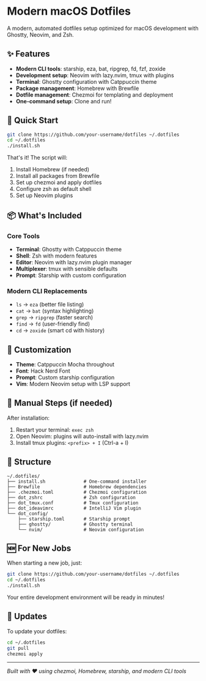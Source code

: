 # Modern macOS Dotfiles

A modern, automated dotfiles setup optimized for macOS development with Ghostty, Neovim, and Zsh.

## ✨ Features

- **Modern CLI tools**: starship, eza, bat, ripgrep, fd, fzf, zoxide
- **Development setup**: Neovim with lazy.nvim, tmux with plugins
- **Terminal**: Ghostty configuration with Catppuccin theme
- **Package management**: Homebrew with Brewfile
- **Dotfile management**: Chezmoi for templating and deployment
- **One-command setup**: Clone and run!

## 🚀 Quick Start

```bash
git clone https://github.com/your-username/dotfiles ~/.dotfiles
cd ~/.dotfiles
./install.sh
```

That's it! The script will:
1. Install Homebrew (if needed)
2. Install all packages from Brewfile
3. Set up chezmoi and apply dotfiles
4. Configure zsh as default shell
5. Set up Neovim plugins

## 📦 What's Included

### Core Tools
- **Terminal**: Ghostty with Catppuccin theme
- **Shell**: Zsh with modern features
- **Editor**: Neovim with lazy.nvim plugin manager
- **Multiplexer**: tmux with sensible defaults
- **Prompt**: Starship with custom configuration

### Modern CLI Replacements
- `ls` → `eza` (better file listing)
- `cat` → `bat` (syntax highlighting)
- `grep` → `ripgrep` (faster search)
- `find` → `fd` (user-friendly find)
- `cd` → `zoxide` (smart cd with history)

## 🎨 Customization

- **Theme**: Catppuccin Mocha throughout
- **Font**: Hack Nerd Font
- **Prompt**: Custom starship configuration
- **Vim**: Modern Neovim setup with LSP support

## 🔧 Manual Steps (if needed)

After installation:
1. Restart your terminal: `exec zsh`
2. Open Neovim: plugins will auto-install with lazy.nvim
3. Install tmux plugins: `<prefix> + I` (Ctrl-a + I)

## 📁 Structure

```
~/.dotfiles/
├── install.sh              # One-command installer
├── Brewfile                # Homebrew dependencies
├── .chezmoi.toml           # Chezmoi configuration
├── dot_zshrc               # Zsh configuration
├── dot_tmux.conf           # Tmux configuration
├── dot_ideavimrc           # IntelliJ Vim plugin
└── dot_config/
    ├── starship.toml       # Starship prompt
    ├── ghostty/            # Ghostty terminal
    └── nvim/               # Neovim configuration
```

## 🆕 For New Jobs

When starting a new job, just:
```bash
git clone https://github.com/your-username/dotfiles ~/.dotfiles
cd ~/.dotfiles
./install.sh
```

Your entire development environment will be ready in minutes!

## 🔄 Updates

To update your dotfiles:
```bash
cd ~/.dotfiles
git pull
chezmoi apply
```

---

*Built with ❤️ using chezmoi, Homebrew, starship, and modern CLI tools*
